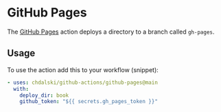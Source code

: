 # GitHub Pages

The [GitHub Pages](https://docs.github.com/en/pages) action deploys a directory to a branch called `gh-pages`.

## Usage

To use the action add this to your workflow (snippet):

```yaml
- uses: chdalski/github-actions/github-pages@main
  with:
    deploy_dir: book
    github_token: "${{ secrets.gh_pages_token }}"
```
